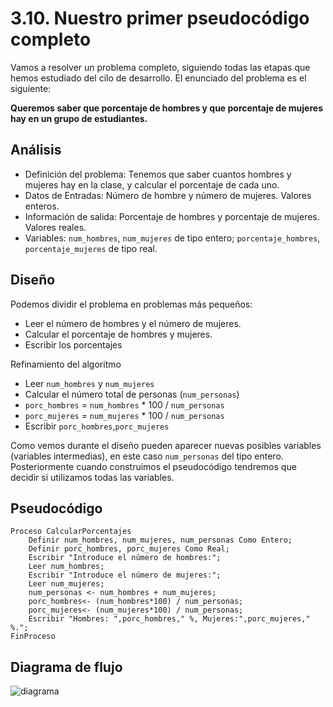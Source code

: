 # 3.10. Nuestro primer pseudocódigo completo

Vamos a resolver un problema completo, siguiendo todas las etapas que hemos estudiado del cilo de desarrollo. El enunciado del problema es el siguiente:

**Queremos saber que porcentaje de hombres y que porcentaje de mujeres hay en un grupo de estudiantes.**

## Análisis

* Definición del problema: Tenemos que saber cuantos hombres y mujeres hay en la clase, y calcular el porcentaje de cada uno.
* Datos de Entradas: Número de hombre y número de mujeres. Valores enteros.
* Información de salida: Porcentaje de hombres y porcentaje de mujeres. Valores reales.
* Variables: `num_hombres`, `num_mujeres` de tipo entero; `porcentaje_hombres`, `porcentaje_mujeres` de tipo real.

## Diseño

Podemos dividir el problema en problemas más pequeños:

* Leer el número de hombres y el número de mujeres.
* Calcular el porcentaje de hombres y mujeres.
* Escribir los porcentajes

Refinamiento del algoritmo

* Leer `num_hombres` y `num_mujeres`
* Calcular el número total de personas (`num_personas`)
* `porc_hombres` = `num_hombres` \* 100 / `num_personas`
* `porc_mujeres` = `num_mujeres` \* 100 / `num_personas`
* Escribir `porc_hombres`,`porc_mujeres`

Como vemos durante el diseño pueden aparecer nuevas posibles variables (variables intermedias), en este caso `num_personas` del tipo entero. Posteriormente cuando construimos el pseudocódigo tendremos que decidir si utilizamos todas las variables.

## Pseudocódigo

```
Proceso CalcularPorcentajes
	Definir num_hombres, num_mujeres, num_personas Como Entero;
	Definir porc_hombres, porc_mujeres Como Real;
	Escribir "Introduce el número de hombres:";
	Leer num_hombres;
	Escribir "Introduce el número de mujeres:";
	Leer num_mujeres;
	num_personas <- num_hombres + num_mujeres;
	porc_hombres<- (num_hombres*100) / num_personas;
	porc_mujeres<- (num_mujeres*100) / num_personas;
	Escribir "Hombres: ",porc_hombres," %, Mujeres:",porc_mujeres," %.";
FinProceso
```

## Diagrama de flujo

![diagrama](../curso/u14/img/diagrama.png)
